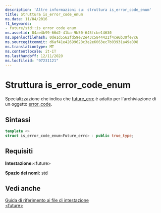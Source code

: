 ```yaml
---
description: 'Altre informazioni su: struttura is_error_code_enum'
title: Struttura is_error_code_enum
ms.date: 11/04/2016
f1_keywords:
- future/std::is_error_code_enum
ms.assetid: 84ae4b99-66d2-41ba-9b50-645fcbe14630
ms.openlocfilehash: 0de1d5562fd59e72e43c5844421f4ce6b30fe7c6
ms.sourcegitcommit: d6af41e42699628c3e2e6063ec7b03931a49a098
ms.translationtype: MT
ms.contentlocale: it-IT
ms.lasthandoff: 12/11/2020
ms.locfileid: "97231121"
---
```

# <a name="is_error_code_enum-structure"></a>Struttura is_error_code_enum

Specializzazione che indica che [future_errc](../standard-library/future-enums.md#future_errc) è adatto per l'archiviazione di un oggetto [error_code](../standard-library/error-code-class.md).

## <a name="syntax"></a>Sintassi

```cpp
template <>
struct is_error_code_enum<Future_errc> : public true_type;
```

## <a name="requirements"></a>Requisiti

**Intestazione:**\<future>

**Spazio dei nomi:** std

## <a name="see-also"></a>Vedi anche

[Guida di riferimento ai file di intestazione](../standard-library/cpp-standard-library-header-files.md)\
[\<future>](../standard-library/future.md)
